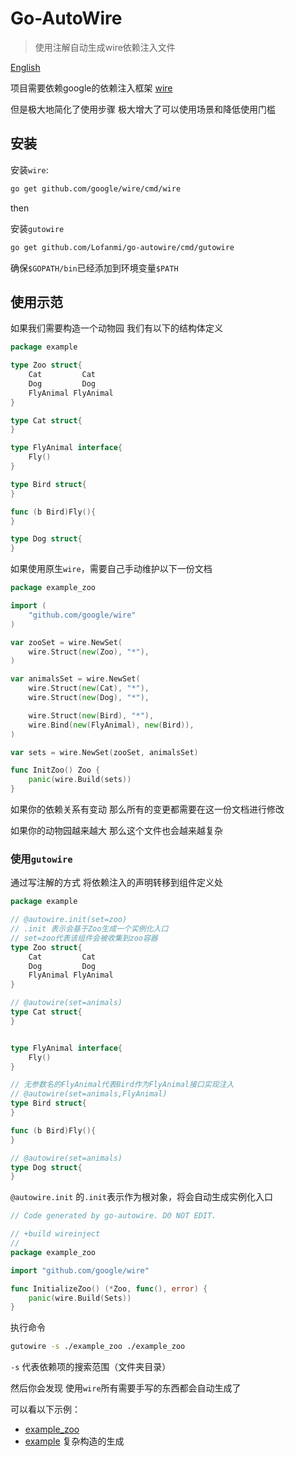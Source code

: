 # Go-AutoWire
> 使用注解自动生成wire依赖注入文件

[English](./readme.md)


项目需要依赖google的依赖注入框架 [wire](https://github.com/google/wire)

但是极大地简化了使用步骤 极大增大了可以使用场景和降低使用门槛

## 安装

安装`wire`:

```sh
go get github.com/google/wire/cmd/wire
```

then 

安装`gutowire`

```sh
go get github.com/Lofanmi/go-autowire/cmd/gutowire
```

确保`$GOPATH/bin`已经添加到环境变量`$PATH`

## 使用示范


如果我们需要构造一个动物园 我们有以下的结构体定义

```go
package example

type Zoo struct{ 
    Cat         Cat
    Dog         Dog
    FlyAnimal FlyAnimal
}

type Cat struct{
}

type FlyAnimal interface{
    Fly()
}

type Bird struct{
}

func (b Bird)Fly(){
}

type Dog struct{
}
```

如果使用原生`wire`，需要自己手动维护以下一份文档 

```go
package example_zoo

import (
	"github.com/google/wire"
)

var zooSet = wire.NewSet(
	wire.Struct(new(Zoo), "*"),
)

var animalsSet = wire.NewSet(
	wire.Struct(new(Cat), "*"),
	wire.Struct(new(Dog), "*"),

	wire.Struct(new(Bird), "*"),
	wire.Bind(new(FlyAnimal), new(Bird)),
)

var sets = wire.NewSet(zooSet, animalsSet)

func InitZoo() Zoo {
	panic(wire.Build(sets))
}
```

如果你的依赖关系有变动 那么所有的变更都需要在这一份文档进行修改

如果你的动物园越来越大 那么这个文件也会越来越复杂

### 使用`gutowire`

通过写注解的方式 将依赖注入的声明转移到组件定义处

```go
package example

// @autowire.init(set=zoo)
// .init 表示会基于Zoo生成一个实例化入口
// set=zoo代表该组件会被收集到zoo容器
type Zoo struct{ 
    Cat         Cat
    Dog         Dog
    FlyAnimal FlyAnimal
}

// @autowire(set=animals)
type Cat struct{
}


type FlyAnimal interface{
    Fly()
}

// 无参数名的FlyAnimal代表Bird作为FlyAnimal接口实现注入
// @autowire(set=animals,FlyAnimal)
type Bird struct{
}

func (b Bird)Fly(){
}

// @autowire(set=animals)
type Dog struct{
}
```


`@autowire.init` 的`.init`表示作为根对象，将会自动生成实例化入口

```go
// Code generated by go-autowire. DO NOT EDIT.

// +build wireinject
//
package example_zoo

import "github.com/google/wire"

func InitializeZoo() (*Zoo, func(), error) {
	panic(wire.Build(Sets))
}
```

执行命令

```sh
gutowire -s ./example_zoo ./example_zoo
```

`-s` 代表依赖项的搜索范围（文件夹目录）

然后你会发现 使用`wire`所有需要手写的东西都会自动生成了

可以看以下示例：
 
 - [example_zoo](./example_zoo) 
 - [example](./example) 复杂构造的生成
